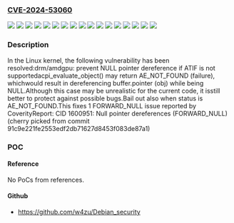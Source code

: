 ### [CVE-2024-53060](https://cve.mitre.org/cgi-bin/cvename.cgi?name=CVE-2024-53060)
![](https://img.shields.io/static/v1?label=Product&message=Linux&color=blue)
![](https://img.shields.io/static/v1?label=Version&message=1d7175f9c57b1abf9ecfbdfd53ea760761f52ffe%20&color=brightgreen)
![](https://img.shields.io/static/v1?label=Version&message=234682910971732cd4da96fd95946e296e486b38%20&color=brightgreen)
![](https://img.shields.io/static/v1?label=Version&message=4.19.323%20&color=brightgreen)
![](https://img.shields.io/static/v1?label=Version&message=43b4fa6e0e238c6e2662f4fb61d9f51c2785fb1d%20&color=brightgreen)
![](https://img.shields.io/static/v1?label=Version&message=5.10.229%20&color=brightgreen)
![](https://img.shields.io/static/v1?label=Version&message=5.15.170%20&color=brightgreen)
![](https://img.shields.io/static/v1?label=Version&message=5.4.285%20&color=brightgreen)
![](https://img.shields.io/static/v1?label=Version&message=58556dcbd5606a5daccaee73b2130bc16b48e025%20&color=brightgreen)
![](https://img.shields.io/static/v1?label=Version&message=6.1.115%20&color=brightgreen)
![](https://img.shields.io/static/v1?label=Version&message=6.11.6%20&color=brightgreen)
![](https://img.shields.io/static/v1?label=Version&message=6.6.59%20&color=brightgreen)
![](https://img.shields.io/static/v1?label=Version&message=6032287747f874b52dc8b9d7490e2799736e035f%20&color=brightgreen)
![](https://img.shields.io/static/v1?label=Version&message=975ede2a7bec52b5da1428829b3439667c8a234b%20&color=brightgreen)
![](https://img.shields.io/static/v1?label=Version&message=bf58f03931fdcf7b3c45cb76ac13244477a60f44%20&color=brightgreen)
![](https://img.shields.io/static/v1?label=Version&message=cd67af3c1762de4c2483ae4dbdd98f9ea8fa56e3%20&color=brightgreen)
![](https://img.shields.io/static/v1?label=Vulnerability&message=n%2Fa&color=blue)

### Description

In the Linux kernel, the following vulnerability has been resolved:drm/amdgpu: prevent NULL pointer dereference if ATIF is not supportedacpi_evaluate_object() may return AE_NOT_FOUND (failure), whichwould result in dereferencing buffer.pointer (obj) while being NULL.Although this case may be unrealistic for the current code, it isstill better to protect against possible bugs.Bail out also when status is AE_NOT_FOUND.This fixes 1 FORWARD_NULL issue reported by CoverityReport: CID 1600951:  Null pointer dereferences  (FORWARD_NULL)(cherry picked from commit 91c9e221fe2553edf2db71627d8453f083de87a1)

### POC

#### Reference
No PoCs from references.

#### Github
- https://github.com/w4zu/Debian_security

